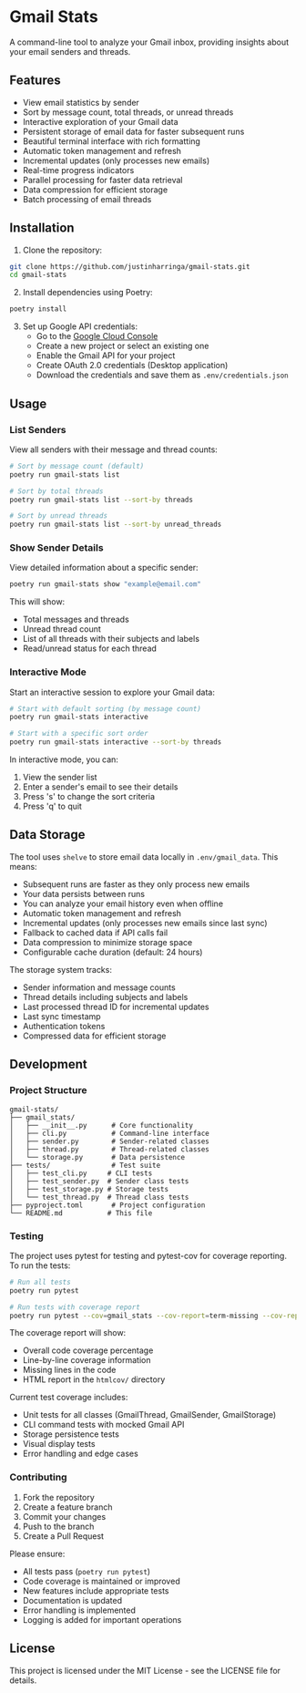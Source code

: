 # Gmail Stats

A command-line tool to analyze your Gmail inbox, providing insights about your email senders and threads.

## Features

- View email statistics by sender
- Sort by message count, total threads, or unread threads
- Interactive exploration of your Gmail data
- Persistent storage of email data for faster subsequent runs
- Beautiful terminal interface with rich formatting
- Automatic token management and refresh
- Incremental updates (only processes new emails)
- Real-time progress indicators
- Parallel processing for faster data retrieval
- Data compression for efficient storage
- Batch processing of email threads

## Installation

1. Clone the repository:
```bash
git clone https://github.com/justinharringa/gmail-stats.git
cd gmail-stats
```

2. Install dependencies using Poetry:
```bash
poetry install
```

3. Set up Google API credentials:
   - Go to the [Google Cloud Console](https://console.cloud.google.com/)
   - Create a new project or select an existing one
   - Enable the Gmail API for your project
   - Create OAuth 2.0 credentials (Desktop application)
   - Download the credentials and save them as `.env/credentials.json`

## Usage

### List Senders

View all senders with their message and thread counts:

```bash
# Sort by message count (default)
poetry run gmail-stats list

# Sort by total threads
poetry run gmail-stats list --sort-by threads

# Sort by unread threads
poetry run gmail-stats list --sort-by unread_threads
```

### Show Sender Details

View detailed information about a specific sender:

```bash
poetry run gmail-stats show "example@email.com"
```

This will show:
- Total messages and threads
- Unread thread count
- List of all threads with their subjects and labels
- Read/unread status for each thread

### Interactive Mode

Start an interactive session to explore your Gmail data:

```bash
# Start with default sorting (by message count)
poetry run gmail-stats interactive

# Start with a specific sort order
poetry run gmail-stats interactive --sort-by threads
```

In interactive mode, you can:
1. View the sender list
2. Enter a sender's email to see their details
3. Press 's' to change the sort criteria
4. Press 'q' to quit

## Data Storage

The tool uses `shelve` to store email data locally in `.env/gmail_data`. This means:
- Subsequent runs are faster as they only process new emails
- Your data persists between runs
- You can analyze your email history even when offline
- Automatic token management and refresh
- Incremental updates (only processes new emails since last sync)
- Fallback to cached data if API calls fail
- Data compression to minimize storage space
- Configurable cache duration (default: 24 hours)

The storage system tracks:
- Sender information and message counts
- Thread details including subjects and labels
- Last processed thread ID for incremental updates
- Last sync timestamp
- Authentication tokens
- Compressed data for efficient storage

## Development

### Project Structure

```
gmail-stats/
├── gmail_stats/
│   ├── __init__.py      # Core functionality
│   ├── cli.py           # Command-line interface
│   ├── sender.py        # Sender-related classes
│   ├── thread.py        # Thread-related classes
│   └── storage.py       # Data persistence
├── tests/               # Test suite
│   ├── test_cli.py     # CLI tests
│   ├── test_sender.py  # Sender class tests
│   ├── test_storage.py # Storage tests
│   └── test_thread.py  # Thread class tests
├── pyproject.toml       # Project configuration
└── README.md           # This file
```

### Testing

The project uses pytest for testing and pytest-cov for coverage reporting. To run the tests:

```bash
# Run all tests
poetry run pytest

# Run tests with coverage report
poetry run pytest --cov=gmail_stats --cov-report=term-missing --cov-report=html
```

The coverage report will show:
- Overall code coverage percentage
- Line-by-line coverage information
- Missing lines in the code
- HTML report in the `htmlcov/` directory

Current test coverage includes:
- Unit tests for all classes (GmailThread, GmailSender, GmailStorage)
- CLI command tests with mocked Gmail API
- Storage persistence tests
- Visual display tests
- Error handling and edge cases

### Contributing

1. Fork the repository
2. Create a feature branch
3. Commit your changes
4. Push to the branch
5. Create a Pull Request

Please ensure:
- All tests pass (`poetry run pytest`)
- Code coverage is maintained or improved
- New features include appropriate tests
- Documentation is updated
- Error handling is implemented
- Logging is added for important operations

## License

This project is licensed under the MIT License - see the LICENSE file for details.
